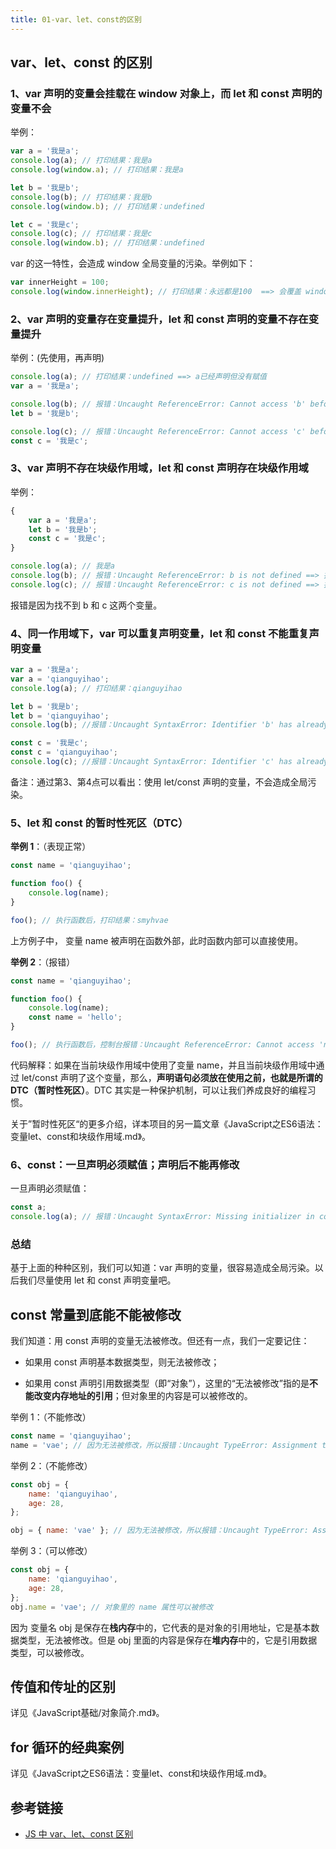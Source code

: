 ```yaml
---
title: 01-var、let、const的区别
---
```


<ArticleTopAd></ArticleTopAd>




## var、let、const 的区别

### 1、var 声明的变量会挂载在 window 对象上，而 let 和 const 声明的变量不会

举例：

```js
var a = '我是a';
console.log(a); // 打印结果：我是a
console.log(window.a); // 打印结果：我是a
```

```js
let b = '我是b';
console.log(b); // 打印结果：我是b
console.log(window.b); // 打印结果：undefined
```

```js
let c = '我是c';
console.log(c); // 打印结果：我是c
console.log(window.b); // 打印结果：undefined
```

var 的这一特性，会造成 window 全局变量的污染。举例如下：

```js
var innerHeight = 100;
console.log(window.innerHeight); // 打印结果：永远都是100  ==> 会覆盖 window 自带的 innerHeight 属性
```

### 2、var 声明的变量存在变量提升，let 和 const 声明的变量不存在变量提升

举例：(先使用，再声明)

```js
console.log(a); // 打印结果：undefined ==> a已经声明但没有赋值
var a = '我是a';
```

```js
console.log(b); // 报错：Uncaught ReferenceError: Cannot access 'b' before initialization ==> 找不到b这个变量
let b = '我是b';
```

```js
console.log(c); // 报错：Uncaught ReferenceError: Cannot access 'c' before initialization ==> 找不到c这个变量
const c = '我是c';
```

### 3、var 声明不存在块级作用域，let 和 const 声明存在块级作用域

举例：

```js
{
    var a = '我是a';
    let b = '我是b';
    const c = '我是c';
}

console.log(a); // 我是a
console.log(b); // 报错：Uncaught ReferenceError: b is not defined ==> 找不到b这个变量
console.log(c); // 报错：Uncaught ReferenceError: c is not defined ==> 找不到c这个变量
```

报错是因为找不到 b 和 c 这两个变量。

### 4、同一作用域下，var 可以重复声明变量，let 和 const 不能重复声明变量

```js
var a = '我是a';
var a = 'qianguyihao';
console.log(a); // 打印结果：qianguyihao
```

```js
let b = '我是b';
let b = 'qianguyihao';
console.log(b); //报错：Uncaught SyntaxError: Identifier 'b' has already been declared  ==> 变量 b 已经被声明了
```

```js
const c = '我是c';
const c = 'qianguyihao';
console.log(c); //报错：Uncaught SyntaxError: Identifier 'c' has already been declared  ==> 变量 c 已经被声明了
```

备注：通过第3、第4点可以看出：使用 let/const 声明的变量，不会造成全局污染。



### 5、let 和 const 的暂时性死区（DTC）

**举例 1**：（表现正常）

```js
const name = 'qianguyihao';

function foo() {
    console.log(name);
}

foo(); // 执行函数后，打印结果：smyhvae
```

上方例子中， 变量 name 被声明在函数外部，此时函数内部可以直接使用。

**举例 2**：（报错）

```js
const name = 'qianguyihao';

function foo() {
    console.log(name);
    const name = 'hello';
}

foo(); // 执行函数后，控制台报错：Uncaught ReferenceError: Cannot access 'name' before initialization
```

代码解释：如果在当前块级作用域中使用了变量 name，并且当前块级作用域中通过 let/const 声明了这个变量，那么，**声明语句必须放在使用之前，也就是所谓的 DTC（暂时性死区）**。DTC 其实是一种保护机制，可以让我们养成良好的编程习惯。

关于”暂时性死区“的更多介绍，详本项目的另一篇文章《JavaScript之ES6语法：变量let、const和块级作用域.md》。


### 6、const：一旦声明必须赋值；声明后不能再修改

一旦声明必须赋值：

```js
const a;
console.log(a); // 报错：Uncaught SyntaxError: Missing initializer in const declaration
```

### 总结

基于上面的种种区别，我们可以知道：var 声明的变量，很容易造成全局污染。以后我们尽量使用 let 和 const 声明变量吧。





## const 常量到底能不能被修改

我们知道：用 const 声明的变量无法被修改。但还有一点，我们一定要记住：

-   如果用 const 声明基本数据类型，则无法被修改；

-   如果用 const 声明引用数据类型（即“对象”），这里的“无法被修改”指的是**不能改变内存地址的引用**；但对象里的内容是可以被修改的。

举例 1：（不能修改）

```js
const name = 'qianguyihao';
name = 'vae'; // 因为无法被修改，所以报错：Uncaught TypeError: Assignment to constant variable
```

举例 2：（不能修改）

```js
const obj = {
    name: 'qianguyihao',
    age: 28,
};

obj = { name: 'vae' }; // 因为无法被修改，所以报错：Uncaught TypeError: Assignment to constant variable
```

举例 3：（可以修改）

```js
const obj = {
    name: 'qianguyihao',
    age: 28,
};
obj.name = 'vae'; // 对象里的 name 属性可以被修改
```

因为 变量名 obj 是保存在**栈内存**中的，它代表的是对象的引用地址，它是基本数据类型，无法被修改。但是 obj 里面的内容是保存在**堆内存**中的，它是引用数据类型，可以被修改。


## 传值和传址的区别

详见《JavaScript基础/对象简介.md》。

## for 循环的经典案例

详见《JavaScript之ES6语法：变量let、const和块级作用域.md》。

## 参考链接

-   [JS 中 var、let、const 区别](https://juejin.im/post/5e49249be51d4526e651b654)

